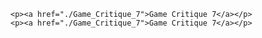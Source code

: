     <p><a href="./Game_Critique_7">Game Critique 7</a></p>
    <p><a href="./Game_Critique_7">Game Critique 7</a></p>
